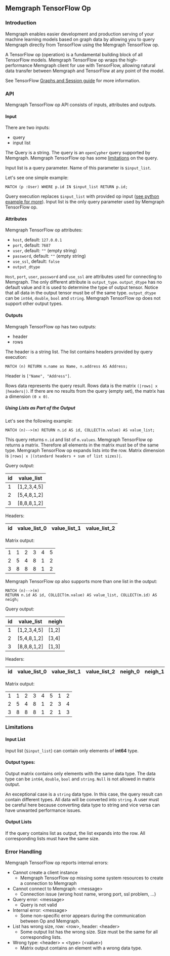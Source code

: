 ## Memgraph TensorFlow Op

### Introduction
Memgraph enables easier development and production serving of your
machine learning models based on graph data by allowing you to query Memgraph
directly from TensorFlow using the Memgraph TensorFlow op.

A TensorFlow op (operation) is a fundamental building block of all TensorFlow
models.
Memgraph TensorFlow op wraps the high-performance Memgraph client for
use with TensorFlow, allowing natural data transfer between Memgraph and
TensorFlow at any point of the model.

See TensorFlow
[Graphs and Session guide](https://www.tensorflow.org/guide/graphs)
for more information.

### API
Memgraph TensorFlow op API consists of inputs, attributes and outputs.

#### Input
There are two inputs:
  * query
  * input list

The Query is a string. The query is an `openCypher`
query supported by Memgraph.
Memgraph TensorFlow op has some [limitations](#limitations) on the query.

Input list is a query parameter. Name of this parameter is `$input_list`.

Let's see one simple example:
```openCypher
MATCH (p :User) WHERE p.id IN $input_list RETURN p.id;
```

Query execution replaces `$input_list` with provided op input
([see python example for more](../how_to_guides/tensorflow-setup.md#example)).
Input list is the only query parameter used by Memgraph TensorFlow op.

#### Attributes

Memgraph TensorFlow op attributes:
  * `host`, default: `127.0.0.1`
  * `port`, default: `7687`
  * `user`, default: `""` (empty string)
  * `password`, default: `""` (empty string)
  * `use_ssl`, default: `false`
  * `output_dtype`

`Host`, `port`, `user`, `password`
and `use_ssl` are attributes used
for connecting to Memgraph. The only different attribute is `output_type`.
`output_dtype` has no default value and
it is used to determine the type of output tensor.
Notice that all data in the output tensor must be of the same type.
`output_dtype` can be `int64`, `double`, `bool`
and `string`.
Memgraph TensorFlow op does not support other output types.

#### Outputs

Memgraph TensorFlow op has two outputs:
  * header
  * rows

The header is a string list.
The list contains headers provided by query execution:

```openCypher
MATCH (n) RETURN n.name as Name, n.address AS Address;
```

Header is `["Name", "Address"]`.

Rows data represents the query result.
Rows data is the matrix `(|rows| x |headers|)`.
If there are no results from the query (empty set),
the matrix has a dimension `(0 x 0)`.

##### Using Lists as Part of the Output

Let's see the following example:

```openCypher
MATCH (n)-->(m) RETURN n.id AS id, COLLECT(m.value) AS value_list;
```

This query returns `n.id` and list of `m.values`.
Memgraph TensorFlow op returns a matrix.
Therefore all elements in the matrix must be
of the same type. Memgraph TensorFlow op expands lists into the row.
Matrix dimension is `|rows| x |(standard headers + sum of list sizes)|`.

Query output:

|id |value_list |
|---|-----------|
|1  |[1,2,3,4,5]|
|2  |[5,4,8,1,2]|
|3  |[8,8,8,1,2]|

Headers:

|id|value_list_0|value_list_1|value_list_2|
|--|------------|------------|------------|

Matrix output:

|||||||
|-|-|-|-|-|-|
|1|1|2|3|4|5|
|2|5|4|8|1|2|
|3|8|8|8|1|2|

Memgraph TensorFlow op also supports more than one list in the output:

```openCypher
MATCH (n)-->(m)
RETURN n.id AS id, COLLECT(m.value) AS value_list, COLLECT(m.id) AS neigh;
```

Query output:

|id|value_list|neigh|
|--|-----------|----|
|1 |[1,2,3,4,5]|[1,2]|
|2 |[5,4,8,1,2]|[3,4]|
|3 |[8,8,8,1,2]|[1,3]|

Headers:

|id|value_list_0|value_list_1|value_list_2|neigh_0|neigh_1|
|--|------------|------------|------------|-------|-------|

Matrix output:

|||||||||
|-|-|-|-|-|-|-|-|
|1|1|2|3|4|5|1|2|
|2|5|4|8|1|2|3|4|
|3|8|8|8|1|2|1|3|

### Limitations

#### Input List
Input list (`$input_list`) can contain only elements of **int64** type.

#### Output types:
Output matrix contains only elements with the same data type. The data type can
be `int64`, `double`, `bool` and `string`.
`Null` is not allowed in matrix output.

An exceptional case is a `string` data type. In this case, the query result
can contain different types. All data will be converted into `string`.
A user must be careful here because converting data type to string
and vice versa can have unwanted performance issues.

#### Output Lists
If the query contains list as output, the list expands into the row.
All corresponding lists must have the same size.

### Error Handling

Memgraph TensorFlow op reports internal errors:

  * Cannot create a client instance
    * Memgraph TensorFlow op missing some system resources to
    create a connection to Memgraph
  * Cannot connect to Memgraph: \<message\>
    * Connection issue (wrong host name, wrong port, ssl problem, ...)
  * Query error: \<message\>
    * Query is not valid
  * Internal error: \<message\>
    * Some non-specific error appears during the communication
    between Op and Memgraph.
  * List has wrong size, row: \<row\>, header: \<header\>
    * Some output list has the wrong size. Size must be the same
    for all corresponding lists.
  * Wrong type: \<header\> = \<type\> (\<value\>)
    * Matrix output contains an element with a wrong data type.
